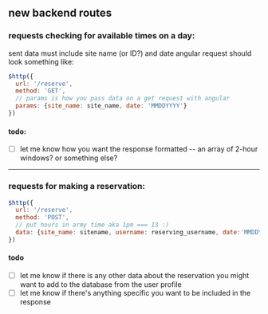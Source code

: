 ## new backend routes 

### requests checking for available times on a day:
sent data must include site name (or ID?) and date angular request should look something like:

```js
$http({
  url: '/reserve',
  method: 'GET',
  // params is how you pass data on a get request with angular
  params: {site_name: site_name, date: 'MMDDYYYY'}
})
```
#### todo:
- [ ] let me know how you want the response formatted -- an array of 2-hour windows? or something else? 

-----
### requests for making a reservation:

```js
$http({
  url: '/reserve',
  method: 'POST',
  // put hours in army time aka 1pm === 13 :)
  data: {site_name: sitename, username: reserving_username, date:'MMDDYYY', time:'HH'}
})
```
#### todo

- [ ] let me know if there is any other data about the reservation you might want to add to the database from the user profile
- [ ] let me know if there's anything specific you want to be included in the response
